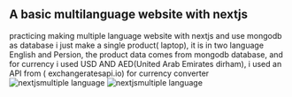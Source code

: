 ## A basic multilanguage website with nextjs

 practicing making multiple language website with nextjs and use mongodb as database i just make a single product( laptop), it is in two language English and Persion, the product data comes from mongodb database, and for currency i used USD AND AED(United Arab Emirates dirham), i used an API from ( exchangeratesapi.io) for currency converter
 ![nextjsmultiple language](https://scontent.fkbl4-1.fna.fbcdn.net/v/t1.6435-0/s600x600/187309751_3997968600279047_4751032096872013811_n.png?_nc_cat=106&ccb=1-3&_nc_sid=730e14&_nc_ohc=iKR8pBkWtwQAX9Kv93k&_nc_ht=scontent.fkbl4-1.fna&tp=30&oh=58cf50ea85549f8a57e647207e45f9da&oe=60CBAECD)
  ![nextjsmultiple language](https://scontent.fkbl4-1.fna.fbcdn.net/v/t1.6435-0/s600x600/187576327_3997968610279046_7909426915610117289_n.png?_nc_cat=109&ccb=1-3&_nc_sid=730e14&_nc_ohc=qaKkF5r_uhgAX9nCoPb&_nc_ht=scontent.fkbl4-1.fna&tp=30&oh=38e4fe2f817808dc9c5f860f8a936375&oe=60C8AA9C)
